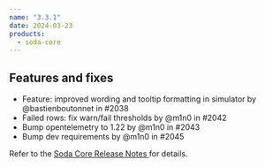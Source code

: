 ```yaml
---
name: "3.3.1"
date: 2024-03-23
products:
  - soda-core
---
```


## Features and fixes

* Feature: improved wording and tooltip formatting in simulator by @bastienboutonnet in #2038
* Failed rows: fix warn/fail thresholds by @m1n0 in #2042
* Bump opentelemetry to 1.22 by @m1n0 in #2043
* Bump dev requirements by @m1n0 in #2045

Refer to the <a href="https://github.com/sodadata/soda-core/releases" target="_blank">Soda Core Release Notes </a> for details.